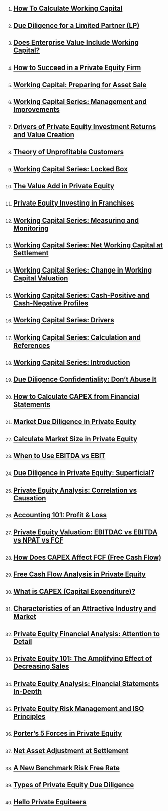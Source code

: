 <ol><li><h2><a
href="http://www.theprivateequiteer.com/calculate-working-capital/">How To Calculate Working Capital</a></h2></li><li><h2><a
href="http://www.theprivateequiteer.com/due-diligence-limited-partne-lp/">Due Diligence for a Limited Partner (LP)</a></h2></li><li><h2><a
href="http://www.theprivateequiteer.com/enterprise-value-working-capital/">Does Enterprise Value Include Working Capital?</a></h2></li><li><h2><a
href="http://www.theprivateequiteer.com/private-equity-returns/">How to Succeed in a Private Equity Firm</a></h2></li><li><h2><a
href="http://www.theprivateequiteer.com/working-capital-asset-sale/">Working Capital: Preparing for Asset Sale</a></h2></li><li><h2><a
href="http://www.theprivateequiteer.com/working-capital-management-improvements/">Working Capital Series: Management and Improvements</a></h2></li><li><h2><a
href="http://www.theprivateequiteer.com/drivers-private-equity-investment-returns-value-creation/">Drivers of Private Equity Investment Returns and Value Creation</a></h2></li><li><h2><a
href="http://www.theprivateequiteer.com/unprofitable-customers/">Theory of Unprofitable Customers</a></h2></li><li><h2><a
href="http://www.theprivateequiteer.com/working-capital-locked-box/">Working Capital Series: Locked Box</a></h2></li><li><h2><a
href="http://www.theprivateequiteer.com/value-add-private-equity/">The Value Add in Private Equity</a></h2></li><li><h2><a
href="http://www.theprivateequiteer.com/franchises-private-equity/">Private Equity Investing in Franchises</a></h2></li><li><h2><a
href="http://www.theprivateequiteer.com/working-capital-measuring-monitoring/">Working Capital Series: Measuring and Monitoring</a></h2></li><li><h2><a
href="http://www.theprivateequiteer.com/net-working-capital-settlement/">Working Capital Series: Net Working Capital at Settlement</a></h2></li><li><h2><a
href="http://www.theprivateequiteer.com/change-in-working-capital-valuation/">Working Capital Series: Change in Working Capital Valuation</a></h2></li><li><h2><a
href="http://www.theprivateequiteer.com/working-capital-cash-positive-negative/">Working Capital Series: Cash-Positive and Cash-Negative Profiles</a></h2></li><li><h2><a
href="http://www.theprivateequiteer.com/working-capital-drivers/">Working Capital Series: Drivers</a></h2></li><li><h2><a
href="http://www.theprivateequiteer.com/working-capital-calculations-references/">Working Capital Series: Calculation and References</a></h2></li><li><h2><a
href="http://www.theprivateequiteer.com/working-capital-introduction/">Working Capital Series: Introduction</a></h2></li><li><h2><a
href="http://www.theprivateequiteer.com/due-diligence-confidentiality/">Due Diligence Confidentiality: Don&#8217;t Abuse It</a></h2></li><li><h2><a
href="http://www.theprivateequiteer.com/capex-capital-expenditure/">How to Calculate CAPEX from Financial Statements</a></h2></li><li><h2><a
href="http://www.theprivateequiteer.com/market-due-diligence-private-equity/">Market Due Diligence in Private Equity</a></h2></li><li><h2><a
href="http://www.theprivateequiteer.com/calculatemarket-size/">Calculate Market Size in Private Equity</a></h2></li><li><h2><a
href="http://www.theprivateequiteer.com/ebitda-vs-ebit/">When to Use EBITDA vs EBIT</a></h2></li><li><h2><a
href="http://www.theprivateequiteer.com/due-diligence-private-equity/">Due Diligence in Private Equity: Superficial?</a></h2></li><li><h2><a
href="http://www.theprivateequiteer.com/correlation-vs-causation/">Private Equity Analysis: Correlation vs Causation</a></h2></li><li><h2><a
href="http://www.theprivateequiteer.com/accounting-101/">Accounting 101: Profit &#038; Loss</a></h2></li><li><h2><a
href="http://www.theprivateequiteer.com/private-equity-valuation/">Private Equity Valuation: EBITDAC vs EBITDA vs NPAT vs FCF</a></h2></li><li><h2><a
href="http://www.theprivateequiteer.com/capex-free-cash-flow/">How Does CAPEX Affect FCF (Free Cash Flow)</a></h2></li><li><h2><a
href="http://www.theprivateequiteer.com/free-cash-flow-analysis/">Free Cash Flow Analysis in Private Equity</a></h2></li><li><h2><a
href="http://www.theprivateequiteer.com/what-is-capex/">What is CAPEX (Capital Expenditure)?</a></h2></li><li><h2><a
href="http://www.theprivateequiteer.com/characteristics-attractive-industry-market/">Characteristics of an Attractive Industry and Market</a></h2></li><li><h2><a
href="http://www.theprivateequiteer.com/private-equity-financial-analysis/">Private Equity Financial Analysis: Attention to Detail</a></h2></li><li><h2><a
href="http://www.theprivateequiteer.com/private-equity-101-decreasing-sales/">Private Equity 101: The Amplifying Effect of Decreasing Sales</a></h2></li><li><h2><a
href="http://www.theprivateequiteer.com/private-equity-analysis/">Private Equity Analysis: Financial Statements In-Depth</a></h2></li><li><h2><a
href="http://www.theprivateequiteer.com/private-equity-risk-management-iso-principles/">Private Equity Risk Management and ISO Principles</a></h2></li><li><h2><a
href="http://www.theprivateequiteer.com/porters-5-forces/">Porter&#8217;s 5 Forces in Private Equity</a></h2></li><li><h2><a
href="http://www.theprivateequiteer.com/net-asset-adjustment/">Net Asset Adjustment at Settlement</a></h2></li><li><h2><a
href="http://www.theprivateequiteer.com/risk-free-rate/">A New Benchmark Risk Free Rate</a></h2></li><li><h2><a
href="http://www.theprivateequiteer.com/private-equity-due-diligence/">Types of Private Equity Due Diligence</a></h2></li><li><h2><a
href="http://www.theprivateequiteer.com/hello-world/">Hello Private Equiteers</a></h2></li></ol>
